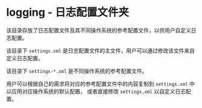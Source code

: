 # logging - 日志配置文件夹

该目录存放了日志配置文件及其不同操作系统的参考配置文件，以供用户自定义日志配置。

该目录下 `settings.xml` 是日志配置文件的主文件，用户可以通过修改该文件来自定义日志配置。

该目录下 `settings-*.xml` 是不同操作系统的参考配置文件。

用户可以根据自己的需求将对应的参考配置文件中的内容复制到 `settings.xml` 中以应用对应操作系统的默认配置，
或者直接修改 `settings.xml` 以自定义日志配置。
